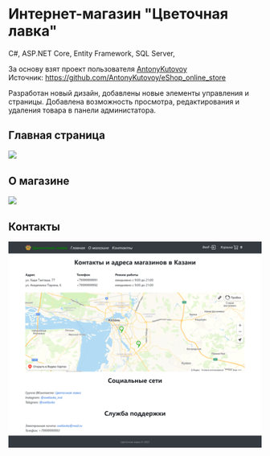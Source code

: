 # Интернет-магазин "Цветочная лавка"

C#, ASP.NET Core, Entity Framework, SQL Server, 

За основу взят проект пользователя <a href="https://github.com/AntonyKutovoy">AntonyKutovoy</a>
<br>Источник: https://github.com/AntonyKutovoy/eShop_online_store

Разработан новый дизайн, добавлены новые элементы управления и страницы.
Добавлена возможность просмотра, редактирования и удаления товара в панели администатора.

## Главная страница
![](result.png)

## О магазине
![](result2.png)

## Контакты
![](result3.png)
